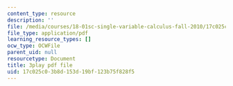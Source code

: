 ```yaml
---
content_type: resource
description: ''
file: /media/courses/18-01sc-single-variable-calculus-fall-2010/17c025c03b8d153d19bf123b75f828f5_owkMzpN8WDc.pdf
file_type: application/pdf
learning_resource_types: []
ocw_type: OCWFile
parent_uid: null
resourcetype: Document
title: 3play pdf file
uid: 17c025c0-3b8d-153d-19bf-123b75f828f5
---
```

